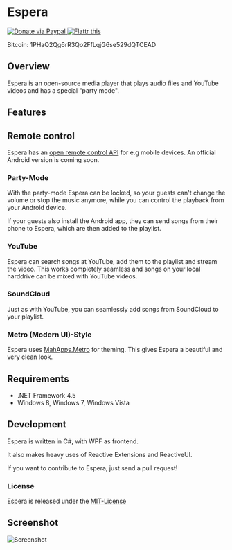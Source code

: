 # Espera

<a href="https://www.paypal.com/cgi-bin/webscr?cmd=_s-xclick&hosted_button_id=Y4C5UB9XJ67HS">
  <img src="https://www.paypalobjects.com/en_US/i/btn/btn_donate_LG.gif" title="Donate via Paypal" />
</a>

<a href="http://flattr.com/thing/1092917/Espera" target="_blank">
  <img src="http://api.flattr.com/button/flattr-badge-large.png" alt="Flattr this" title="Flattr this" border="0" />
</a>

Bitcoin: 1PHaQ2Qg6rR3Qo2FfLqjG6se529dQTCEAD

## Overview

Espera is an open-source media player that plays audio files and YouTube videos and has a special "party mode".

## Features

## Remote control

Espera has an [open remote control API](https://github.com/flagbug/Espera.Network) for e.g mobile devices. An official Android version is coming soon.

### Party-Mode

With the party-mode Espera can be locked, so your guests can't change the volume or stop the music anymore, while you can control the playback from your Android device.

If your guests also install the Android app, they can send songs from their phone to Espera, which are then added to the playlist.

### YouTube

Espera can search songs at YouTube, add them to the playlist and stream the video. This works completely seamless and songs on your local harddrive can be mixed with YouTube videos.

### SoundCloud

Just as with YouTube, you can seamlessly add songs from SoundCloud to your playlist.

### Metro (Modern UI)-Style

Espera uses [MahApps.Metro](http://github.com/MahApps/MahApps.Metro) for theming. This gives Espera a beautiful and 
very clean look.

## Requirements

 - .NET Framework 4.5
 - Windows 8, Windows 7, Windows Vista

## Development

Espera is written in C#, with WPF as frontend.

It also makes heavy uses of Reactive Extensions and ReactiveUI.

If you want to contribute to Espera, just send a pull request!

### License

Espera is released under the [MIT-License](http://opensource.org/licenses/mit-license.php)

## Screenshot

![Screenshot](http://getespera.com/images/screenshot.png)
